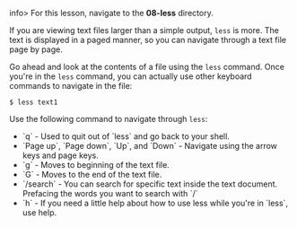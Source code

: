 
info> For this lesson, navigate to the **08-less** directory.

If you are viewing text files larger than a simple output, `less` is more. The text is displayed in a paged manner, so you can navigate through a text file page by page. 

Go ahead and look at the contents of a file using the `less` command. Once you're in the `less` command, you can actually use other keyboard commands to navigate in the file:

```
$ less text1
```

Use the following command to navigate through `less`: 

<ul>
<li>`q` - Used to quit out of `less` and go back to your shell.</li>
<li>`Page up`, `Page down`, `Up`, and `Down` - Navigate using the arrow keys and page keys.</li>
<li>`g` - Moves to beginning of the text file.</li>
<li>`G` - Moves to the end of the text file.</li>
<li>`/search` - You can search for specific text inside the text document. Prefacing the words you want to search with `/`</li>
<li>`h` - If you need a little help about how to use less while you're in `less`, use help.</li>
</ul>

